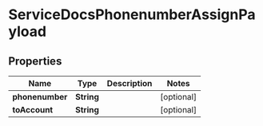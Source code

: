 

# ServiceDocsPhonenumberAssignPayload

## Properties

Name | Type | Description | Notes
------------ | ------------- | ------------- | -------------
**phonenumber** | **String** |  |  [optional]
**toAccount** | **String** |  |  [optional]





